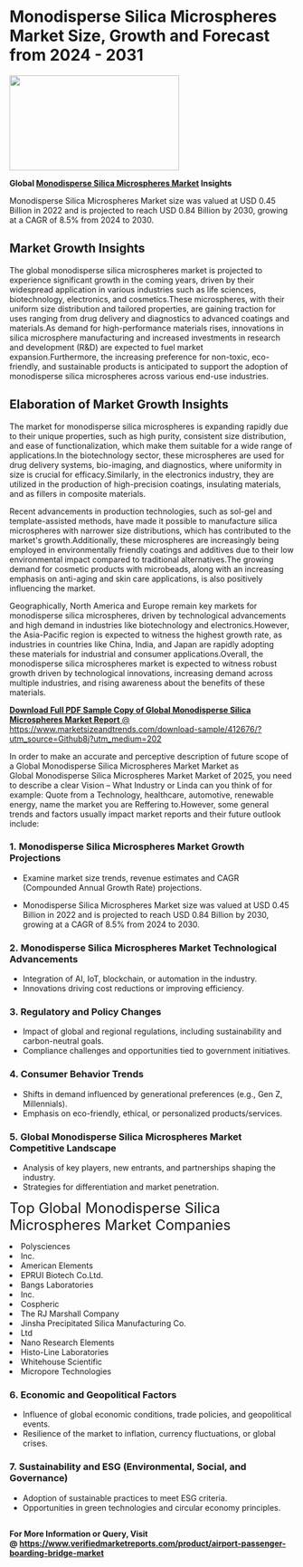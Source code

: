 <H1>Monodisperse Silica Microspheres Market Size, Growth and Forecast from 2024 - 2031</H1><img class="aligncenter size-medium wp-image-584254" src="https://thirdeyenews.in/wp-content/uploads/2024/09/Global-Market-Research-300x168.jpeg" alt="" width="300" height="168" /><p><strong>Global&nbsp;<a href="https://www.marketsizeandtrends.com/download-sample/412676/?utm_source=Github8j?utm_medium=202">Monodisperse Silica Microspheres Market</a> Insights</strong></p><p>Monodisperse Silica Microspheres Market size was valued at USD 0.45 Billion in 2022 and is projected to reach USD 0.84 Billion by 2030, growing at a CAGR of 8.5% from 2024 to 2030.</p><p><h2>Market Growth Insights</h2> <p>The global monodisperse silica microspheres market is projected to experience significant growth in the coming years, driven by their widespread application in various industries such as life sciences, biotechnology, electronics, and cosmetics.These microspheres, with their uniform size distribution and tailored properties, are gaining traction for uses ranging from drug delivery and diagnostics to advanced coatings and materials.As demand for high-performance materials rises, innovations in silica microsphere manufacturing and increased investments in research and development (R&D) are expected to fuel market expansion.Furthermore, the increasing preference for non-toxic, eco-friendly, and sustainable products is anticipated to support the adoption of monodisperse silica microspheres across various end-use industries.</p> <p><a href="#"></a></p> <h2>Elaboration of Market Growth Insights</h2> <p>The market for monodisperse silica microspheres is expanding rapidly due to their unique properties, such as high purity, consistent size distribution, and ease of functionalization, which make them suitable for a wide range of applications.In the biotechnology sector, these microspheres are used for drug delivery systems, bio-imaging, and diagnostics, where uniformity in size is crucial for efficacy.Similarly, in the electronics industry, they are utilized in the production of high-precision coatings, insulating materials, and as fillers in composite materials.</p> <p>Recent advancements in production technologies, such as sol-gel and template-assisted methods, have made it possible to manufacture silica microspheres with narrower size distributions, which has contributed to the market's growth.Additionally, these microspheres are increasingly being employed in environmentally friendly coatings and additives due to their low environmental impact compared to traditional alternatives.The growing demand for cosmetic products with microbeads, along with an increasing emphasis on anti-aging and skin care applications, is also positively influencing the market.</p> <p>Geographically, North America and Europe remain key markets for monodisperse silica microspheres, driven by technological advancements and high demand in industries like biotechnology and electronics.However, the Asia-Pacific region is expected to witness the highest growth rate, as industries in countries like China, India, and Japan are rapidly adopting these materials for industrial and consumer applications.Overall, the monodisperse silica microspheres market is expected to witness robust growth driven by technological innovations, increasing demand across multiple industries, and rising awareness about the benefits of these materials.</p> <p><a href="#"></p><p><span class=""><strong>Download Full PDF Sample Copy of Global Monodisperse Silica Microspheres Market Report</strong> @ <a href="https://www.marketsizeandtrends.com/download-sample/412676/?utm_source=Github8j?utm_medium=202" target="_blank">https://www.marketsizeandtrends.com/download-sample/412676/?utm_source=Github8j?utm_medium=202</a></span></p><p>In order to make an accurate and perceptive description of future scope of a Global&nbsp;Monodisperse Silica Microspheres Market Market as Global&nbsp;Monodisperse Silica Microspheres Market Market of 2025, you need to describe a clear Vision &ndash; What Industry or Linda can you think of for example: Quote from a Technology, healthcare, automotive, renewable energy, name the market you are Reffering to.However, some general trends and factors usually impact market reports and their future outlook include:</p><h3>1.&nbsp;<strong>Monodisperse Silica Microspheres Market Growth Projections</strong></h3><ul><li>Examine market size trends, revenue estimates and CAGR (Compounded Annual Growth Rate) projections.</li><li><p>Monodisperse Silica Microspheres Market size was valued at USD 0.45 Billion in 2022 and is projected to reach USD 0.84 Billion by 2030, growing at a CAGR of 8.5% from 2024 to 2030.</p></li></ul><h3>2.&nbsp;<strong>Monodisperse Silica Microspheres Market Technological Advancements</strong></h3><ul><li>Integration of AI, IoT, blockchain, or automation in the industry.</li><li>Innovations driving cost reductions or improving efficiency.</li></ul><h3>3.&nbsp;<strong>Regulatory and Policy Changes</strong></h3><ul><li>Impact of global and regional regulations, including sustainability and carbon-neutral goals.</li><li>Compliance challenges and opportunities tied to government initiatives.</li></ul><h3>4.&nbsp;<strong>Consumer Behavior Trends</strong></h3><ul><li>Shifts in demand influenced by generational preferences (e.g., Gen Z, Millennials).</li><li>Emphasis on eco-friendly, ethical, or personalized products/services.</li></ul><h3>5.&nbsp;<strong>Global Monodisperse Silica Microspheres Market Competitive Landscape</strong></h3><ul><li>Analysis of key players, new entrants, and partnerships shaping the industry.</li><li>Strategies for differentiation and market penetration.</li></ul><p data-pm-slice="1 1 []"><span style="color: inherit; font-family: inherit; font-size: 25px;">Top Global Monodisperse Silica Microspheres Market Companies</span></p><div class="" data-test-id=""><p><li>Polysciences</li><li> Inc.</li><li> American Elements</li><li> EPRUI Biotech Co.Ltd.</li><li> Bangs Laboratories</li><li> Inc.</li><li> Cospheric</li><li> The RJ Marshall Company</li><li> Jinsha Precipitated Silica Manufacturing Co.</li><li> Ltd</li><li> Nano Research Elements</li><li> Histo-Line Laboratories</li><li> Whitehouse Scientific</li><li> Micropore Technologies</li></p></div><h3>6.&nbsp;<strong>Economic and Geopolitical Factors</strong></h3><ul><li>Influence of global economic conditions, trade policies, and geopolitical events.</li><li>Resilience of the market to inflation, currency fluctuations, or global crises.</li></ul><h3>7.&nbsp;<strong>Sustainability and ESG (Environmental, Social, and Governance)</strong></h3><ul><li>Adoption of sustainable practices to meet ESG criteria.</li><li>Opportunities in green technologies and circular economy principles.</li></ul><h2><strong style="font-size: 14px;">For More Information or Query, Visit @&nbsp;</strong><a style="background-color: #ffffff; font-size: 14px;" href="https://www.marketsizeandtrends.com/report/monodisperse-silica-microspheres-market/" target="_blank">https://www.verifiedmarketreports.com/product/airport-passenger-boarding-bridge-market</a></h2>